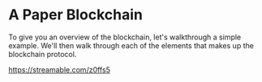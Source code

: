 A Paper Blockchain
==================

To give you an overview of the blockchain, let's walkthrough a simple example. We'll then walk through each of the elements that makes up the blockchain protocol.

https://streamable.com/z0ffs5